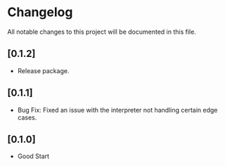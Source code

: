 # Changelog

All notable changes to this project will be documented in this file.
## [0.1.2]

- Release package.

## [0.1.1]

- Bug Fix: Fixed an issue with the interpreter not handling certain edge cases.

## [0.1.0]

- Good Start
